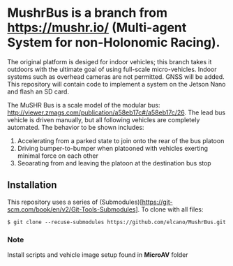 # MushrBus is a branch from https://mushr.io/ (Multi-agent System for non-Holonomic Racing).

The original platform is desiged for indoor vehicles; this branch takes it outdoors with the ultimate goal of using full-scale micro-vehicles. Indoor systems such as overhead cameras are not permitted. GNSS will be added.
This repository will contain code to implement a system on the Jetson Nano and flash an SD card.

The MuSHR Bus is a scale model of the modular bus: http://viewer.zmags.com/publication/a58eb17c#/a58eb17c/26. The lead bus vehicle is driven manually, but all following vehicles are completely automated. The behavior to be shown includes:
1) Accelerating from a parked state to join onto the rear of the bus platoon
2) Driving bumper-to-bumper when platooned with vehicles exerting minimal force on each other
3) Seoarating from and leaving the platoon at the destination bus stop

## Installation

This repository uses a series of (Submodules)[https://git-scm.com/book/en/v2/Git-Tools-Submodules]. To clone with all files:
```
$ git clone --recuse-submodules https://github.com/elcano/MushrBus.git
```

### Note
Install scripts and vehicle image setup found in **MicroAV** folder